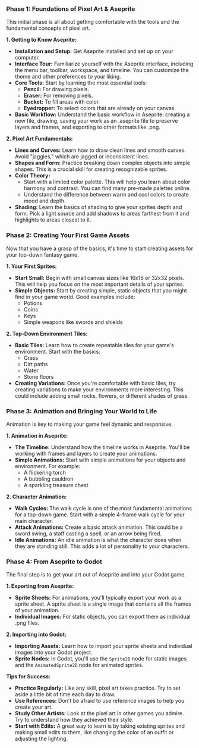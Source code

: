  ### **Phase 1: Foundations of Pixel Art & Aseprite** 

 This initial phase is all about getting comfortable with the tools and the fundamental concepts of pixel art. 

 **1. Getting to Know Aseprite:** 

 *   **Installation and Setup:** Get Aseprite installed and set up on your computer. 
 *   **Interface Tour:** Familiarize yourself with the Aseprite interface, including the menu bar, toolbar, workspace, and timeline. You can customize the theme and other preferences to your liking. 
 *   **Core Tools:** Start by learning the most essential tools: 
     *   **Pencil:** For drawing pixels. 
     *   **Eraser:** For removing pixels. 
     *   **Bucket:** To fill areas with color. 
     *   **Eyedropper:** To select colors that are already on your canvas. 
 *   **Basic Workflow:** Understand the basic workflow in Aseprite: creating a new file, drawing, saving your work as an .aseprite file to preserve layers and frames, and exporting to other formats like .png. 

 **2. Pixel Art Fundamentals:** 

 *   **Lines and Curves:** Learn how to draw clean lines and smooth curves. Avoid "jaggies," which are jagged or inconsistent lines. 
 *   **Shapes and Form:** Practice breaking down complex objects into simple shapes. This is a crucial skill for creating recognizable sprites. 
 *   **Color Theory:** 
     *   Start with a limited color palette. This will help you learn about color harmony and contrast. You can find many pre-made palettes online. 
     *   Understand the difference between warm and cool colors to create mood and depth. 
 *   **Shading:** Learn the basics of shading to give your sprites depth and form. Pick a light source and add shadows to areas farthest from it and highlights to areas closest to it. 

 ### **Phase 2: Creating Your First Game Assets** 

 Now that you have a grasp of the basics, it's time to start creating assets for your top-down fantasy game. 

 **1. Your First Sprites:** 

 *   **Start Small:** Begin with small canvas sizes like 16x16 or 32x32 pixels. This will help you focus on the most important details of your sprites. 
 *   **Simple Objects:** Start by creating simple, static objects that you might find in your game world. Good examples include: 
     *   Potions 
     *   Coins 
     *   Keys 
     *   Simple weapons like swords and shields 

 **2. Top-Down Environment Tiles:** 

 *   **Basic Tiles:** Learn how to create repeatable tiles for your game's environment. Start with the basics: 
     *   Grass 
     *   Dirt paths 
     *   Water 
     *   Stone floors 
 *   **Creating Variations:** Once you're comfortable with basic tiles, try creating variations to make your environments more interesting. This could include adding small rocks, flowers, or different shades of grass. 

 ### **Phase 3: Animation and Bringing Your World to Life** 

 Animation is key to making your game feel dynamic and responsive. 

 **1. Animation in Aseprite:** 

 *   **The Timeline:** Understand how the timeline works in Aseprite. You'll be working with frames and layers to create your animations. 
 *   **Simple Animations:** Start with simple animations for your objects and environment. For example: 
     *   A flickering torch 
     *   A bubbling cauldron 
     *   A sparkling treasure chest 

 **2. Character Animation:** 

 *   **Walk Cycles:** The walk cycle is one of the most fundamental animations for a top-down game. Start with a simple 4-frame walk cycle for your main character. 
 *   **Attack Animations:** Create a basic attack animation. This could be a sword swing, a staff casting a spell, or an arrow being fired. 
 *   **Idle Animations:** An idle animation is what the character does when they are standing still. This adds a lot of personality to your characters. 

 ### **Phase 4: From Aseprite to Godot** 

 The final step is to get your art out of Aseprite and into your Godot game. 

 **1. Exporting from Aseprite:** 

 *   **Sprite Sheets:** For animations, you'll typically export your work as a sprite sheet. A sprite sheet is a single image that contains all the frames of your animation. 
 *   **Individual Images:** For static objects, you can export them as individual .png files. 

 **2. Importing into Godot:** 

 *   **Importing Assets:** Learn how to import your sprite sheets and individual images into your Godot project. 
 *   **Sprite Nodes:** In Godot, you'll use the `Sprite2D` node for static images and the `AnimatedSprite2D` node for animated sprites. 

 **Tips for Success:** 

 *   **Practice Regularly:** Like any skill, pixel art takes practice. Try to set aside a little bit of time each day to draw. 
 *   **Use References:** Don't be afraid to use reference images to help you create your art. 
 *   **Study Other Artists:** Look at the pixel art in other games you admire. Try to understand how they achieved their style. 
 *   **Start with Edits:** A great way to learn is by taking existing sprites and making small edits to them, like changing the color of an outfit or adjusting the lighting. 
